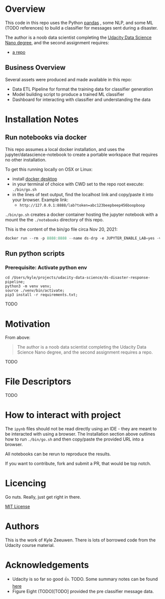 
# Overview

This code in this repo uses the Python [pandas](https://pandas.pydata.org/) , some NLP, and some ML (TODO references) to build a classifier for messages sent during a disaster.

The author is a noob data scientist completing the [Udacity Data Science Nano degree](https://www.udacity.com/course/data-scientist-nanodegree--nd025), and the second assignment requires:

* [a repo](https://github.com/kylezeeuwen/ds-disaster-response-pipeline/)

## Business Overview

Several assets were produced and made available in this repo:

* Data ETL Pipeline for format the training data for classifier generation
* Model building script to produce a trained ML classifier
* Dashboard for interacting with classifier and understanding the data

# Installation Notes

## Run notebooks via docker

This repo assumes a local docker installation, and uses the jupyter/datascience-notebook to create a portable workspace that requires no other installation.

To get this running locally on OSX or Linux:
  * install [docker desktop](https://www.docker.com/products/docker-desktop)
  * in your terminal of choice with CWD set to the repo root execute: `./bin/go.sh`
  * in the lines of text output, find the localhost link and copy/paste it into your browser. Example link:
    * `http://127.0.0.1:8888/lab?token=abc123beepbeep456boopboop`

`./bin/go.sh` creates a docker container hosting the jupyter notebook with a mount the the `./notebooks` directory of this repo.

This is the content of the bin/go file circa Nov 20, 2021:

```js
docker run --rm -p 8888:8888 --name ds-drp -e JUPYTER_ENABLE_LAB=yes -v $(pwd)/notebook:/home/jovyan/work jupyter/datascience-notebook:latest
```

## Run python scripts

### Prerequisite: Activate python env

    cd /Users/kyle/projects/udacity-data-science/ds-disaster-response-pipeline;
    python3 -m venv venv;
    source ./venv/bin/activate;
    pip3 install -r requirements.txt;


TODO

# Motivation

From above:

> The author is a noob data scientist completing the Udacity Data Science Nano degree, and the second assignment requires a repo.

TODO

# File Descriptors

TODO 

# How to interact with project

The `ipynb` files should not be read directly using an IDE - they are meant to be interacted with using a browser. The Installation section above outlines how to run `./bin/go.sh` and then copy/paste the provided URL into a browser.

All notebooks can be rerun to reproduce the results.

If you want to contribute, fork and submit a PR, that would be top notch.

# Licencing

Go nuts. Really, just get right in there.

[MIT License](./LICENSE)

# Authors

This is the work of Kyle Zeeuwen. There is lots of borrowed code from the Udacity course material. 

# Acknowledgements

* Udacity is so far so good 👍. TODO. Some summary notes can be found [here](./docs/project_rubric.md) 
* Figure Eight (TODO)[TODO] provided the pre classifier message data.
